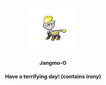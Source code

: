 <p align="center">
    <img src="https://raw.githubusercontent.com/PokeAPI/sprites/master/sprites/pokemon/782.png" width="150" height="150">
</p>
<h3 align="center"> <b>Jangmo-O</b></h3>
<h3 align="center">Have a terrifying day! (contains irony)</h3>
